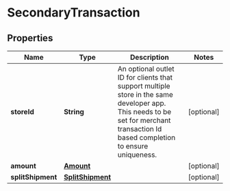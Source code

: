 
# SecondaryTransaction

## Properties
Name | Type | Description | Notes
------------ | ------------- | ------------- | -------------
**storeId** | **String** | An optional outlet ID for clients that support multiple store in the same developer app. This needs to be set for merchant transaction Id based completion to ensure uniqueness. |  [optional]
**amount** | [**Amount**](Amount.md) |  |  [optional]
**splitShipment** | [**SplitShipment**](SplitShipment.md) |  |  [optional]



